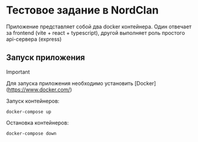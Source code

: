# Тестовое задание в NordClan

Приложение представляет собой два docker контейнера. Один отвечает за frontend (vite + react + typescript), другой выполняет роль простого api-сервера (express)

## Запуск приложения

> [!IMPORTANT]
> Для запуска приложения необходимо установить [Docker] (https://www.docker.com/)

Запуск контейнеров:

```
docker-compose up
```

Остановка контейнеров:

```
docker-compose down
```
